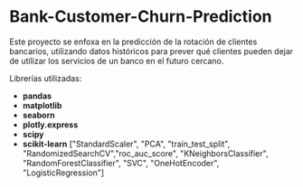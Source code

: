 # Bank-Customer-Churn-Prediction
Este proyecto se enfoxa en la predicción de la rotación de clientes bancarios, utilizando datos históricos para prever qué clientes pueden dejar de utilizar los servicios de un banco en el futuro cercano.

Librerías utilizadas:
* **pandas**
* **matplotlib**
* **seaborn**
* **plotly.express**
* **scipy**
* **scikit-learn** ["StandardScaler", "PCA", "train_test_split", "RandomizedSearchCV","roc_auc_score", "KNeighborsClassifier", "RandomForestClassifier", "SVC", "OneHotEncoder", "LogisticRegression"]

